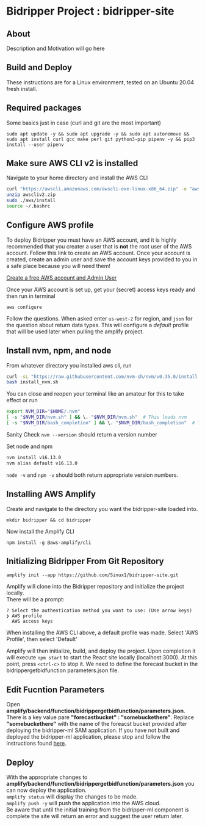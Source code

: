 # Bidripper Project : bidripper-site

## About

Description and Motivation will go here

## Build and Deploy 

These instructions are for a Linux environment, tested on an Ubuntu 20.04 fresh install.  

## Required packages

Some basics just in case (curl and git are the most important)

`sudo apt update -y && sudo apt upgrade -y && sudo apt autoremove && sudo apt install curl gcc make perl git python3-pip pipenv -y && pip3 install --user pipenv`  


## Make sure AWS CLI v2 is installed

Navigate to your home directory and install the AWS CLI
```bash
curl "https://awscli.amazonaws.com/awscli-exe-linux-x86_64.zip" -o "awscliv2.zip"
unzip awscliv2.zip
sudo ./aws/install
source ~/.bashrc
```

## Configure AWS profile

To deploy Bidripper you must have an AWS account, and it is highly recommended that you creater a user that is **not** the root user of the AWS account. Follow this link to create an AWS account. Once your account is created, create an admin user and save the account keys provided to you in a safe place because you will need them!

[Create a free AWS account and Admin User](https://docs.aws.amazon.com/translate/latest/dg/setting-up.html)


Once your AWS account is set up, get your (secret) access keys ready and then run in terminal

`aws configure`

Follow the questions. When asked enter `us-west-2` for region, and `json` for the question about return data types. This will configure a *_default_* profile that will be used later when pulling the amplify project.  

## Install nvm, npm, and node

From whatever directory  you installed aws cli, run

```bash
curl -sL "https://raw.githubusercontent.com/nvm-sh/nvm/v0.35.0/install.sh" -o install_nvm.sh
bash install_nvm.sh
```

You can close and reopen your terminal like an amateur for this to take effect or run  

```bash
export NVM_DIR="$HOME/.nvm"
[ -s "$NVM_DIR/nvm.sh" ] && \. "$NVM_DIR/nvm.sh"  # This loads nvm
[ -s "$NVM_DIR/bash_completion" ] && \. "$NVM_DIR/bash_completion"  # This loads nvm bash_completion
```

Sanity Check
`nvm --version` should return a version number

Set node and npm  

```bash
nvm install v16.13.0
nvm alias default v16.13.0

```
`node -v` and `npm -v` should both return appropriate version numbers.

## Installing AWS Amplify

Create and navigate to the directory you want the bidripper-site loaded into.

`mkdir bidripper && cd bidripper`

Now install the Amplify CLI

`npm install -g @aws-amplify/cli`

## Initializing Bidripper From Git Repository

`amplify init --app https://github.com/Sinux1/bidripper-site.git`  

Amplify will clone into the Bidripper repository and initialize the project locally.  
There will be a prompt:
```
? Select the authentication method you want to use: (Use arrow keys)
❯ AWS profile 
  AWS access keys 
```

When installing the AWS CLI above, a default profile was made. Select 'AWS Profile', then select 'Default'  

Amplify will then initialize, build, and deploy the project. Upon completion it will execute `npm start` to start the React site locally (localhost:3000). At this point, press `<ctrl-c>` to stop it. We need to define the forecast bucket in the bidrippergetbidfunction parameters.json file. 

## Edit Fucntion Parameters

Open __amplify/backend/function/bidrippergetbidfunction/parameters.json__.  
There is a key value pare __"forecastbucket" : "somebuckethere"__. Replace __"somebuckethere"__ with the name of the foreacst bucket provided after deploying the bidripper-ml SAM application. If you have not built and deployed the bidripper-ml application, please stop and follow the instructions found [here](https://github.com/Sinux1/bidripper-ml).

## Deploy 

With the appropriate changes to __amplify/backend/function/bidrippergetbidfunction/parameters.json__ you can now deploy the application.  
`amplify status` will display the changes to be made.  
`amplify push -y` will push the application into the AWS cloud.  
Be aware that until the initial training from the bidripper-ml component is complete the site will return an error and suggest the user return later. 
